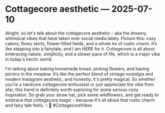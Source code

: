 # Cottagecore aesthetic — 2025-07-10

Alright, so let's talk about the cottagecore aesthetic - aka the dreamy, whimsical vibes that have taken over social media lately. Picture this: cozy cabins, flowy skirts, flower-filled fields, and a whole lot of rustic charm. It’s like stepping into a fairytale, and I am HERE for it. Cottagecore is all about embracing nature, simplicity, and a slower pace of life, which is a major vibe in today's hectic world. 

I'm talking about baking homemade bread, picking flowers, and having picnics in the meadow. It’s like the perfect blend of vintage nostalgia and modern Instagram aesthetic, and honestly, it's pretty magical. So whether you're a hardcore cottagecore enthusiast or just appreciate the vibe from afar, this trend is definitely worth exploring for some serious cozy inspiration. So grab your straw hat, pick some wildflowers, and get ready to embrace that cottagecore magic - because it's all about that rustic charm and fairy tale feels. ✨🌿 #CottagecoreVibes